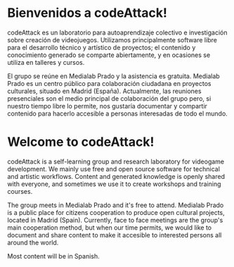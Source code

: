 # Bienvenidos a codeAttack!

codeAttack es un laboratorio para autoaprendizaje colectivo e investigación sobre creación de videojuegos. Utilizamos principalmente software libre para el desarrollo técnico y artístico de proyectos; el contenido y conocimiento generado se comparte abiertamente, y en ocasiones se utiliza en talleres y cursos.

El grupo se reúne en Medialab Prado y la asistencia es gratuita. Medialab Prado es un centro público para colaboración ciudadana en proyectos culturales, situado en Madrid (España). Actualmente, las reuniones presenciales son el medio principal de colaboración del grupo pero, si nuestro tiempo libre lo permite, nos gustaría documentar y compartir contenido para hacerlo accesible a personas interesadas de todo el mundo.

# Welcome to codeAttack!

codeAttack is a self-learning group and research laboratory for videogame development. We mainly use free and open source software for technical and artistic workflows. Content and generated knowledge is openly shared with everyone, and sometimes we use it to create workshops and training courses.

The group meets in Medialab Prado and it's free to attend. Medialab Prado is a public place for citizens cooperation to produce open cultural projects, located in Madrid (Spain). Currently, face to face meetings are the group's main cooperation method, but when our time permits, we would like to document and share content to make it accesible to interested persons all around the world.

Most content will be in Spanish.
